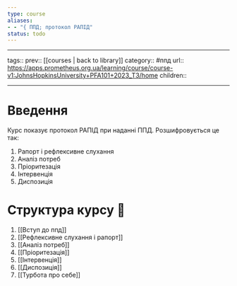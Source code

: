 ```yaml
---
type: course
aliases: 
- - "{ ППД; протокол РАПІД"
status: todo
---
```


---
tags::
prev:: [[courses | back to library]]
category:: #ппд
url:: https://apps.prometheus.org.ua/learning/course/course-v1:JohnsHopkinsUniversity+PFA101+2023_T3/home
children::

---
# Введення
Курс показує протокол РАПІД при наданні ППД. Розшифровується це так:
1. Рапорт і рефлексивне слухання
2. Аналіз потреб
3. Пріоритезація
4. Інтервенція
5. Диспозиція

# Структура курсу 🧾
1. [[Вступ до ппд]]
2. [[Рефлексивне слухання і рапорт]]
3. [[Аналіз потреб]]
4. [[Пріоритезація]]
5. [[Інтервенція]]
6. [[Диспозиція]]
7. [[Турбота про себе]]